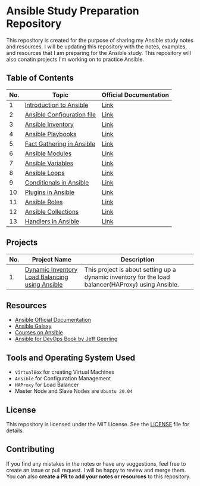 # Ansible Study Preparation Repository

This repository is created for the purpose of sharing my Ansible study notes and resources. I will be updating this repository with the notes, examples, and resources that I am preparing for the Ansible study. This repository will also conatin projects I'm working on to practice Ansible.

## Table of Contents

| No. | Topic                                                                 | Official Documentation |
|-----|----------------------------------------------------------------------|------------------------|
| 1   | [Introduction to Ansible](notes/ansible.md)                     | [Link](https://docs.ansible.com/ansible/latest/user_guide/index.html) |
| 2   | [Ansible Configuration file](notes/configuration-file.md)            | [Link](https://docs.ansible.com/ansible/latest/reference_appendices/config.html) |
| 3   | [Ansible Inventory](notes/inventory.md)                              | [Link](https://docs.ansible.com/ansible/latest/user_guide/intro_inventory.html) |
| 4   | [Ansible Playbooks](notes/playbook.md)                              | [Link](https://docs.ansible.com/ansible/latest/user_guide/playbooks.html) |
| 5   | [Fact Gathering in Ansible](notes/facts.md)                          | [Link](https://docs.ansible.com/ansible/latest/user_guide/playbooks_vars_facts.html) |
| 6   | [Ansible Modules](notes/modules.md)                                  | [Link](https://docs.ansible.com/ansible/latest/collections/ansible/builtin/index.html) |
| 7   | [Ansible Variables](notes/variables.md)                              | [Link](https://docs.ansible.com/ansible/latest/user_guide/playbooks_variables.html) |
| 8   | [Ansible Loops](notes/loops.md)                                      | [Link](https://docs.ansible.com/ansible/latest/user_guide/playbooks_loops.html) |
| 9   | [Conditionals in Ansible](notes/conditionals.md)                      | [Link](https://docs.ansible.com/ansible/latest/user_guide/playbooks_conditionals.html) |
| 10   | [Plugins in Ansible](notes/plugins.md)                                | [Link](https://docs.ansible.com/ansible/latest/plugins/plugins.html) |
| 11   | [Ansible Roles](notes/roles.md)                                      | [Link](https://docs.ansible.com/ansible/latest/user_guide/playbooks_reuse_roles.html) |
| 12  | [Ansible Collections](notes/collections.md)                          | [Link](https://docs.ansible.com/ansible/latest/user_guide/collections_using.html) |
| 13  | [Handlers in Ansible](notes/handlers.md)                              | [Link](https://docs.ansible.com/ansible/latest/user_guide/playbooks_intro.html#handlers-running-operations-on-change) |

## Projects

| No. | Project Name                                                                 | Description |
|-----|------------------------------------------------------------------------------|-------------|
| 1   | [Dynamic Inventory Load Balancing using Ansible ](https://github.com/mathesh-me/ansible-dynamic-inventory-lb) | This project is about setting up a dynamic inventory for the load balancer(HAProxy) using Ansible. |

## Resources

- [Ansible Official Documentation](https://docs.ansible.com/ansible/latest/user_guide/index.html)
- [Ansible Galaxy](https://galaxy.ansible.com/)
- [Courses on Ansible](https://www.udemy.com/topic/ansible/)
- [Ansible for DevOps Book by Jeff Geerling](https://www.ansiblefordevops.com/)

## Tools and Operating System Used

- `VirtualBox` for creating Virtual Machines
- `Ansible` for Configuration Management
- `HAProxy` for Load Balancer
- Master Node and Slave Nodes are `Ubuntu 20.04` 

## License

This repository is licensed under the MIT License. See the [LICENSE](LICENSE) file for details.

## Contributing

If you find any mistakes in the notes or have any suggestions, feel free to create an issue or pull request. I will be happy to review and merge them. You can also **create a PR to add your notes or resources** to this repository.